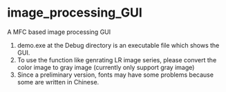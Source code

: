image_processing_GUI
====================

A MFC based image processing GUI
1. demo.exe at the Debug directory is an executable file which shows the GUI.
2. To use the function like genrating LR image series, please convert the color image to gray image (currently only support gray image)
3. Since a preliminary version, fonts may have some problems because some are written in Chinese. 
